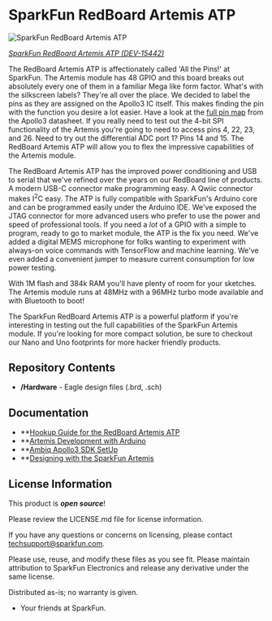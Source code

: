 SparkFun RedBoard Artemis ATP
============================

![SparkFun RedBoard Artemis ATP](https://cdn.sparkfun.com/assets/parts/1/4/0/1/7/15442-SparkFun_RedBoard_Artemis_ATP-01.jpg)

[*SparkFun RedBoard Artemis ATP (DEV-15442)*](https://www.sparkfun.com/products/15442)


The RedBoard Artemis ATP is affectionately called 'All the Pins!' at SparkFun. The Artemis module has 48 GPIO and this board breaks out absolutely every one of them in a familiar Mega like form factor. What's with the silkscreen labels? They're all over the place. We decided to label the pins as they are assigned on the Apollo3 IC itself. This makes finding the pin with the function you desire a lot easier. Have a look at the [full pin map](https://cdn.sparkfun.com/assets/8/2/3/3/c/Apollo3_Pad_Mapping.pdf) from the Apollo3 datasheet. If you really need to test out the 4-bit SPI functionality of the Artemis you're going to need to access pins 4, 22, 23, and 26. Need to try out the differential ADC port 1? Pins 14 and 15. The RedBoard Artemis ATP will allow you to flex the impressive capabilities of the Artemis module.

The RedBoard Artemis ATP has the improved power conditioning and USB to serial that we've refined over the years on our RedBoard line of products. A modern USB-C connector make programming easy. A Qwiic connector makes I<sup>2</sup>C easy. The ATP is fully compatible with SparkFun's Arduino core and can be programmed easily under the Arduino IDE. We've exposed the JTAG connector for more advanced users who prefer to use the power and speed of professional tools. If you need a *lot* of a GPIO with a simple to program, ready to go to market module, the ATP is the fix you need. We've added a digital MEMS microphone for folks wanting to experiment with always-on voice commands with TensorFlow and machine learning. We've even added a convenient jumper to measure current consumption for low power testing.

With 1M flash and 384k RAM you'll have plenty of room for your sketches. The Artemis module runs at 48MHz with a 96MHz turbo mode available and with Bluetooth to boot!

The SparkFun RedBoard Artemis ATP is a powerful platform if you're interesting in testing out the full capabilities of the SparkFun Artemis module. If you're looking for more compact solution, be sure to checkout our Nano and Uno footprints for more hacker friendly products.

Repository Contents
-------------------
* **/Hardware** - Eagle design files (.brd, .sch)

Documentation
-------------------
* **[Hookup Guide for the RedBoard Artemis ATP](https://learn.sparkfun.com/tutorials/hookup-guide-for-the-sparkfun-redboard-artemis-atp)
* **[Artemis Development with Arduino](https://learn.sparkfun.com/tutorials/artemis-development-with-arduino)
* **[Ambiq Apollo3 SDK SetUp](https://learn.sparkfun.com/tutorials/using-sparkfun-edge-board-with-ambiq-apollo3-sdk)
* **[Designing with the SparkFun Artemis](https://learn.sparkfun.com/tutorials/designing-with-the-sparkfun-artemis)

License Information
-------------------

This product is _**open source**_! 

Please review the LICENSE.md file for license information. 

If you have any questions or concerns on licensing, please contact techsupport@sparkfun.com.

Please use, reuse, and modify these files as you see fit. Please maintain attribution to SparkFun Electronics and release any derivative under the same license.

Distributed as-is; no warranty is given.

- Your friends at SparkFun.
